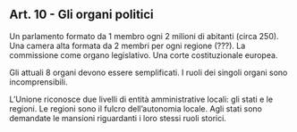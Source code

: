 Art. 10 - Gli organi politici
-----------------------------

Un parlamento formato da 1 membro ogni 2 milioni di abitanti (circa 250). Una camera alta formata da 2 membri per ogni regione (???). La commissione come organo legislativo. Una corte costituzionale europea. 

Gli attuali 8 organi devono essere semplificati. I ruoli dei singoli organi sono incomprensibili.

L’Unione riconosce due livelli di entità amministrative locali: gli stati e le regioni. Le regioni sono il fulcro dell’autonomia locale. Agli stati sono demandate le mansioni riguardanti i loro stessi ruoli storici.